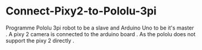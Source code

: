 # Connect-Pixy2-to-Pololu-3pi
Programme Pololu 3pi robot to be a slave and Arduino Uno to be it's master . A pixy 2 camera is connected to the arduino board . As the pololu does not support the pixy 2 directly . 

